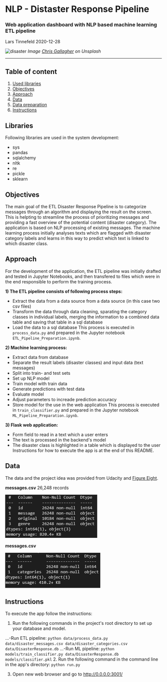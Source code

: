 # NLP - Distaster Response Pipeline
### Web application dashboard with NLP based machine learning ETL pipeline
Lars Tinnefeld 2020-12-28

![disaster](https://images.unsplash.com/photo-1545276070-ec815f01c6ec?ixid=MXwxMjA3fDB8MHxwaG90by1wYWdlfHx8fGVufDB8fHw%3D&ixlib=rb-1.2.1&auto=format&fit=crop&w=1500&q=80)
*Image [Chris Gallagher](https://unsplash.com/@chriswebdog) on Unsplash*

---
## Table of content
1. [Used libraries](#installation)
2. [Objectives](#objectives)
3. [Approach](#approach)
4. [Data](#data)
5. [Data preparation](#preparation)
8. [Instructions](#instruction)

## Libraries <a name="installation"></a>
Following libraries are used in the system development:
- sys
- pandas
- sqlalchemy
- nltk
- re
- pickle
- sklearn

## Objectives <a name="objectives"></a>
The main goal of the ETL Disaster Response Pipeline is to categorize messages through an algorithm and displaying the result on the screen. This is helpting to streamline the process of prioritizing messages and providing a fast overview of the potential content (disaster category). The application is based on NLP processing of existing messages. The machine learning process initially analyses texts which are flagged with disaster category labels and learns in this way to predict which text is linked to which disaster class.

## Approach <a name="approach"></a>
For the development of the application, the ETL pipeline was initially drafted and tested in Jupyter Notebooks, and then transfered to files which were in the end responsible to perform the training process.

**1) The ETL pipeline consists of following process steps:**
- Extract the data from a data source from a data source (in this case two csv files)
- Transform the data through data cleaning, sparating the category classes in individual labels, merging the information to a combined data table and saving that table in a sql database
- Load the data to a sql database
This process is executed in `process_data.py` and prepared in the Jupyter notebook `ETL_Pipeline_Preparation.ipynb`.

**2) Machine learning process:**
- Extract data from database
- Separate the result labels (disaster classes) and input data (text messages)
- Split into train- and test sets
- Set up NLP model
- Train model with train data
- Generate predictions with test data
- Evaluate model
- Adjust parameters to increade prediction accuracy
- Store model for the use in the web application
This process is executed in `train_classifier.py` and prepared in the Jupyter notebook `ML_Pipeline_Preparation.ipynb`.

**3) Flask web application:**
- Form field to read in a text which a user enters
- The text is processed in the backend's model
- The disaster class is highlighted in a table which is displayed to the user
Instructions for how to execute the app is at the end of this README.

## Data <a name="data"></a>
The data and the project idea was provided from Udacity and [Figure Eight](https://appen.com/).

**messages.csv**
26,248 records

![messages](https://github.com/LarsTinnefeld/distaster-response-pipeline/blob/main/Media/messages_csv.PNG?raw=true)


**messages.csv**

![categories](https://github.com/LarsTinnefeld/distaster-response-pipeline/blob/main/Media/categories_csv.PNG?raw=true)

## Instructions <a name="instructions"></a>

To execute the app follow the instructions:

1. Run the following commands in the project's root directory to set up your database and model.

...-Run ETL pipeline: `python data/process_data.py data/disaster_messages.csv data/disaster_categories.csv data/DisasterResponse.db`
...-Run ML pipeline: `python models/train_classifier.py data/DisasterResponse.db models/classifier.pkl`
2. Run the following command in the command line in the app's directory: `python run.py`

3. Open new web browser and go to http://0.0.0.0:3001/
